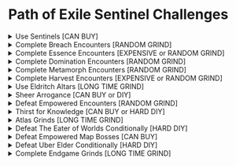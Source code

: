 # Path of Exile Sentinel Challenges

<details>
  <summary>Use Sentinels [CAN BUY]</summary>
  
 - [x] Rusted Stalker Sentinel
 - [x] Bronze Stalker Sentinel
 - [x] Cobalt Stalker Sentinel
 - [x] Brimstone Stalker Sentinel
 - [x] Emberstone Stalker Sentinel
 - [x] Obsidian Stalker Sentinel
 - [x] Cryptic Stalker Sentinel
 - [ ] Primeval Stalker Sentinel
 - [ ] Ancient Stalker Sentinel
 - [x] Bronze Pandemonium Sentinel
 - [x] Cobalt Pandemonium Sentinel
 - [x] Brimstone Pandemonium Sentinel
 - [x] Emberstone Pandemonium Sentinel
 - [x] Obsidian Pandemonium Sentinel
 - [x] Cryptic Pandemonium Sentinel
 - [x] Primeval Pandemonium Sentinel
 - [ ] Ancient Pandemonium Sentinel
 - [x] Bronze Apex Sentinel
 - [x] Cobalt Apex Sentinel
 - [x] Brimstone Apex Sentinel
 - [x] Emberstone Apex Sentinel
 - [x] Obsidian Apex Sentinel
 - [x] Cryptic Apex Sentinel
 - [ ] Primeval Apex Sentinel
 - [x] Ancient Apex Sentinel
 - [x] Cosmic Apex Sentinel
</details>

<details>
  <summary>Complete Breach Encounters [RANDOM GRIND]</summary>
  
 - [ ] Complete Breaches (29/100)
 - [ ] Defeat Chayula, Who Dreamt outside of its Domain
 - [ ] Defeat Xesht-Ula, the Open Hand
 - [ ] Complete a Flawless Breachstone	
</details>

<details>
  <summary>Complete Essence Encounters [EXPENSIVE or RANDOM GRIND]</summary>
  
 - [x] Crack open Essence Monoliths (150/150)
 - [ ] Defeat an Essence Monster which has at least 4 Rare Modifiers																					
 - [x] Defeat an Essence Monster that has 8 Essences in an area level of 80 or higher																	
 - [ ] Defeat an Essence Monster that has at least 2 of the following Essences: Hysteria, Horror, Delirium, Insanity
</details>

<details>
  <summary>Complete Domination Encounters [RANDOM GRIND]</summary>
  
 - [ ] Map Boss											
 - [ ] Breach Boss in the Wild							
 - [ ] Essence Monster									
 - [ ] Metamorph										
 - [ ] Delirium Boss									
 - [ ] Shaper or Elder Guardian	
</details>

<details>
  <summary>Complete Metamorph Encounters [RANDOM GRIND]</summary>
  
 - [ ] Defeat a Metamorph which is comprised of five Unique body parts									
 - [ ] Defeat a Metamorph which has 5 different Rare modifiers											
 - [ ] Defeat a Metamorph and a Rogue Metamorph within five seconds of one another						
 - [ ] Defeat a Metamorph in Tane's Laboratory
</details>

<details>
  <summary>Complete Harvest Encounters [EXPENSIVE or RANDOM GRIND]</summary>
  
 - [x] Defeat a Harvest Boss																			
 - [x] Harvest the Heart of the Grove																	
 - [ ] Sacrifice a stack of at least four Divination Cards and receive double that amount back			
 - [x] Harvest at least 7 Crops in a single Sacred Grove	
</details>

<details>
  <summary>Use Eldritch Altars [LONG TIME GRIND]</summary>
  
 - [ ] Activate Searing Exarch Altars with Wrath of the Cosmos allocated (107/250)
 - [ ] Activate Eater of Worlds Altars with Eldritch Gaze allocated (0/250)
 - [ ] Defeat a Tier 16 Map Boss in a Rare Map after having activated at least 6 Searing Exarch Altars in an area with Wrath of the Cosmos allocated
 - [ ] Defeat a Tier 16 Map Boss in a Rare Map after having activated at least 4 Eater of Worlds Altars which have modifiers that affect the Map Boss with Eldritch Gaze allocated
</details>

<details>
  <summary>Sheer Arrogance [CAN BUY or DIY]</summary>
  
 - [x] Writhing Invitation
 - [ ] Screaming Invitation   
 - [x] Polaric Invitation
 - [x] Incandescent Invitation
 - [x] Maven's Invitation: The Formed
 - [x] Maven's Invitation: The Twisted
 - [ ] Maven's Invitation: The Forgotten 
 - [ ] Maven's Invitation: The Hidden    
 - [ ] Maven's Invitation: The Feared
 - [x] Maven's Invitation: The Elderslayers
</details>

<details>
  <summary>Defeat Empowered Encounters [RANDOM GRIND]</summary>
  
 - [x] Defeat a Map Boss while it has at least 50 Empowerment in an area of level 80 or higher
 - [x] Defeat a Delirium Boss while it has at least 50 Empowerment in an area of level 80 or higher              
 - [ ] Defeat a Breach Boss in its domain while it has at least 50 Empowerment in an area of level 80 or higher  
 - [x] Defeat a Metamorph while it has at least 50 Empowerment in an area of level 80 or higher  
</details>

<details>
  <summary>Thirst for Knowledge [CAN BUY or HARD DIY]</summary>
  
 - [ ] Defeat The Searing Exarch in Absence of Patience and Wisdom while the area is level 85 
</details>

<details>
  <summary>Atlas Grinds [LONG TIME GRIND]</summary>
  
 - [ ] Activate Searing Exarch Altars (156/1000)  
 - [ ] Activate Eater of Worlds Altars (387/1000)
 - [ ] Defeat Witnessed Map Bosses (188/200)
</details>

<details>
  <summary>Defeat The Eater of Worlds Conditionally [HARD DIY]</summary>
  
 - [x] While the area has at least 80% Item Quantity
 - [x] After beginning to drown at least 10 times
 - [ ] Without being affected by more than 10 stacks of Inescapable Doom
 - [ ] With "Unique Boss has 70% increased Area of Effect" modifier affecting the area        
</details>

<details>
  <summary>Defeat Empowered Map Bosses [CAN BUY]</summary>
  
 - [ ] Defeat Suncaller Asha in Park Map while they are Empowered by The Angel of Vengeance            
 - [ ] Defeat Maligaro the Mutilator in Overgrown Shrine Map while they are Empowered by The Epiphany  
 - [ ] Defeat Amalgam of Nightmares in Carcass Map while they are Empowered by The Twisted Trinity     
 - [ ] Defeat Stone of the Currents in Wharf Map while they are Empowered by The Unbridled Tempest     
 - [ ] Defeat Shavronne the Sickening in Cells Map while they are Empowered by The Narcissist          
 - [ ] Defeat Portentia, the Foul in Waste Pool Map while they are Empowered by The Depraved           
 - [ ] Defeat Fire and Fury in Lava Chamber Map while they are Empowered by The Raging Inferno         
 - [ ] Defeat The Restless Shade in Grave Trough Map while they are Empowered by Insomnia         
</details>

<details>
  <summary>Defeat Uber Elder Conditionally [HARD DIY]</summary>
  
 - [ ] After defeating 3 Madness Propagators within 5 seconds            
 - [x] Without taking damage from The Shaper's Beam  
 - [ ] Without detonating any Volatile Anomalies     
 - [ ] After detonating 20 or more Volatile Anomalies        
</details>

<details>
  <summary>Complete Endgame Grinds [LONG TIME GRIND]</summary>
  
 - [x] Level 100
 - [ ] Use the Divine Font in the Endgame Labyrinth (31/250)            
 - [ ] Defeat 4-mod Rare Monsters in Tier 16 Maps (39/100)  
 - [ ] Defeat Uber Bosses (10/100)     
 - [ ] Reach Depth Level 600 in your Azurite Mine
 - [ ] Defeat Tier 16 Map Bosses with at least 50 Empowerment (48/200)
</details>
